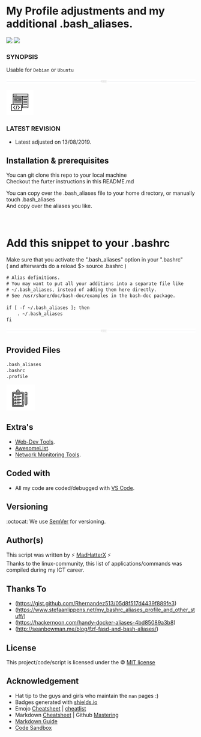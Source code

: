 # My Profile adjustments and my additional .bash_aliases.


<img src="https://img.shields.io/badge/MadHatterENV-github-green"> <img src="https://img.shields.io/badge/code by-GodSpeed-orange">

### SYNOPSIS

Usable for `Debian` or `Ubuntu`<br/>

<img src="/markdown_content/icons/spacer_screensplit.jpg"><br/>

<img src="/markdown_content/icons/code1.jpg"><br/>

### LATEST REVISION
- Latest adjusted on 13/08/2019.


## Installation & prerequisites
You can git clone this repo to your local machine<br/>
Checkout the furter instructions in this README.md

You can copy over the .bash_aliases file to your home directory, or manually touch .bash_aliases<br/>
And copy over the aliases you like.<br/>
<br/>
<br/>
# Add this snippet to your .bashrc
Make sure that you activate the ".bash_aliases" option in your ".bashrc" <br/>
( and afterwards do a reload $> source .bashrc )<br/>
```
# Alias definitions.
# You may want to put all your additions into a separate file like
# ~/.bash_aliases, instead of adding them here directly.
# See /usr/share/doc/bash-doc/examples in the bash-doc package.

if [ -f ~/.bash_aliases ]; then
    . ~/.bash_aliases
fi 
```

<img src="/markdown_content/icons/spacer_screensplit.jpg"><br/>

## Provided Files

```
.bash_aliases
.bashrc
.profile
```

<img src="/markdown_content/icons/checklist.jpg"><br/>

## Extra's
- [Web-Dev Tools](https://stackify.com/top-command-line-tools/).
- [AwesomeList](https://github.com/agarrharr/awesome-cli-apps).
- [Network Monitoring Tools](https://haydenjames.io/linux-networking-commands-scripts/).

## Coded with
- All my code are coded/debugged with [VS Code](https://code.visualstudio.com/).

## Versioning
:octocat: We use [SemVer](http://semver.org/) for versioning. 

## Author(s)
This script was written by :zap: [MadHatterX](--MadHatter4²--) :zap:<br/>
Thanks to the linux-community, this list of applications/commands was compiled during my ICT career.

## Thanks To
- (https://gist.github.com/Rhernandez513/05d8f517d4439f889fe3)
- (https://www.stefaanlippens.net/my_bashrc_aliases_profile_and_other_stuff/)
- (https://hackernoon.com/handy-docker-aliases-4bd85089a3b8)
- (http://seanbowman.me/blog/fzf-fasd-and-bash-aliases/)


## License
This project/code/script is licensed under the :copyright: [MIT license](mit)

## Acknowledgement
- Hat tip to the guys and girls who maintain the `man` pages :)
- Badges generated with [shields.io](https://shields.io)
- Emojo [Cheatsheet](https://www.webfx.com/tools/emoji-cheat-sheet/) | [cheatlist](https://github.com/ikatyang/emoji-cheat-sheet/blob/master/README.md)
- Markdown [Cheatsheet](https://github.com/adam-p/markdown-here/wiki/Markdown-Cheatsheet) | Github [Mastering](https://guides.github.com/features/mastering-markdown/)
- [Markdown Guide](https://about.gitlab.com/handbook/product/technical-writing/markdown-guide/)
- [Code Sandbox](https://codesandbox.io/)

